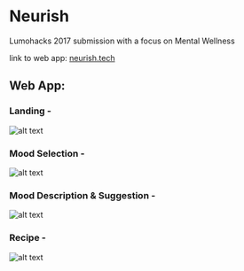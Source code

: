 # Neurish

Lumohacks 2017 submission with a focus on Mental Wellness

link to web app: [neurish.tech](neurish.tech)

## Web App:

### Landing -
![alt text](https://github.com/justinhodev/neurish/blob/master/screenshots/Home%20Page.PNG "Landing Page")

### Mood Selection -
![alt text](https://github.com/justinhodev/neurish/blob/master/screenshots/Mood%20Selection%20Page.PNG "Mood Selector")

### Mood Description & Suggestion -
![alt text](https://github.com/justinhodev/neurish/blob/master/screenshots/Sample%20Feeling%20Page.PNG "Balanced Feeling")

### Recipe -
![alt text](https://github.com/justinhodev/neurish/blob/master/screenshots/Sample%20Recipe%20Page.PNG "Recipe")
